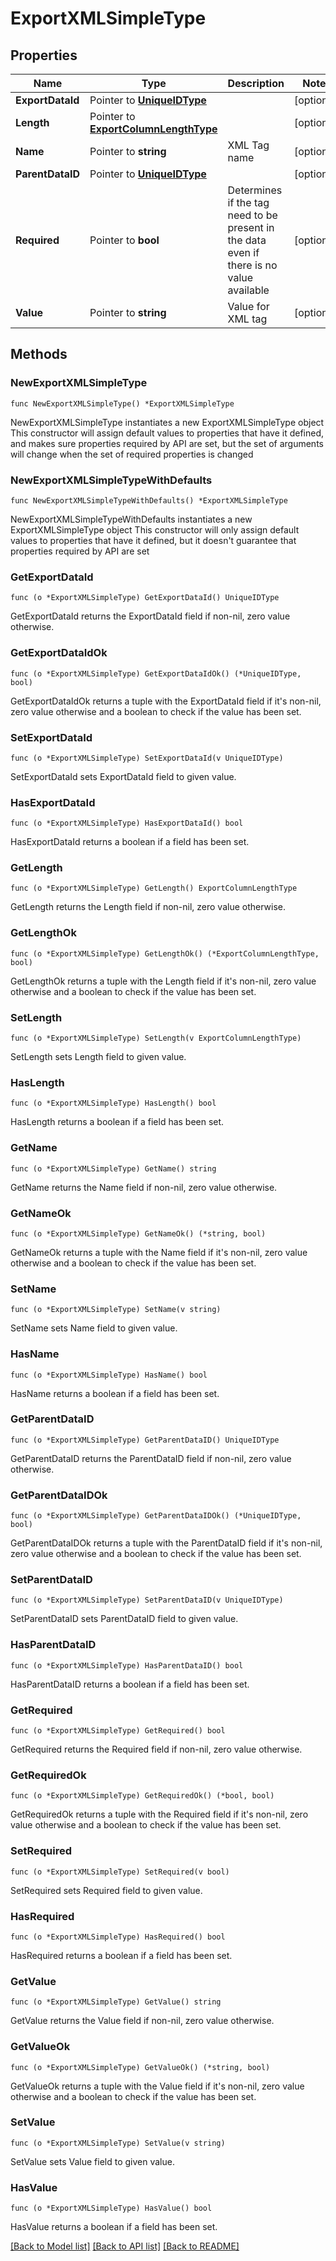 # ExportXMLSimpleType

## Properties

Name | Type | Description | Notes
------------ | ------------- | ------------- | -------------
**ExportDataId** | Pointer to [**UniqueIDType**](UniqueIDType.md) |  | [optional] 
**Length** | Pointer to [**ExportColumnLengthType**](ExportColumnLengthType.md) |  | [optional] 
**Name** | Pointer to **string** | XML Tag name | [optional] 
**ParentDataID** | Pointer to [**UniqueIDType**](UniqueIDType.md) |  | [optional] 
**Required** | Pointer to **bool** | Determines if the tag need to be present in the data even if there is no value available | [optional] 
**Value** | Pointer to **string** | Value for XML tag | [optional] 

## Methods

### NewExportXMLSimpleType

`func NewExportXMLSimpleType() *ExportXMLSimpleType`

NewExportXMLSimpleType instantiates a new ExportXMLSimpleType object
This constructor will assign default values to properties that have it defined,
and makes sure properties required by API are set, but the set of arguments
will change when the set of required properties is changed

### NewExportXMLSimpleTypeWithDefaults

`func NewExportXMLSimpleTypeWithDefaults() *ExportXMLSimpleType`

NewExportXMLSimpleTypeWithDefaults instantiates a new ExportXMLSimpleType object
This constructor will only assign default values to properties that have it defined,
but it doesn't guarantee that properties required by API are set

### GetExportDataId

`func (o *ExportXMLSimpleType) GetExportDataId() UniqueIDType`

GetExportDataId returns the ExportDataId field if non-nil, zero value otherwise.

### GetExportDataIdOk

`func (o *ExportXMLSimpleType) GetExportDataIdOk() (*UniqueIDType, bool)`

GetExportDataIdOk returns a tuple with the ExportDataId field if it's non-nil, zero value otherwise
and a boolean to check if the value has been set.

### SetExportDataId

`func (o *ExportXMLSimpleType) SetExportDataId(v UniqueIDType)`

SetExportDataId sets ExportDataId field to given value.

### HasExportDataId

`func (o *ExportXMLSimpleType) HasExportDataId() bool`

HasExportDataId returns a boolean if a field has been set.

### GetLength

`func (o *ExportXMLSimpleType) GetLength() ExportColumnLengthType`

GetLength returns the Length field if non-nil, zero value otherwise.

### GetLengthOk

`func (o *ExportXMLSimpleType) GetLengthOk() (*ExportColumnLengthType, bool)`

GetLengthOk returns a tuple with the Length field if it's non-nil, zero value otherwise
and a boolean to check if the value has been set.

### SetLength

`func (o *ExportXMLSimpleType) SetLength(v ExportColumnLengthType)`

SetLength sets Length field to given value.

### HasLength

`func (o *ExportXMLSimpleType) HasLength() bool`

HasLength returns a boolean if a field has been set.

### GetName

`func (o *ExportXMLSimpleType) GetName() string`

GetName returns the Name field if non-nil, zero value otherwise.

### GetNameOk

`func (o *ExportXMLSimpleType) GetNameOk() (*string, bool)`

GetNameOk returns a tuple with the Name field if it's non-nil, zero value otherwise
and a boolean to check if the value has been set.

### SetName

`func (o *ExportXMLSimpleType) SetName(v string)`

SetName sets Name field to given value.

### HasName

`func (o *ExportXMLSimpleType) HasName() bool`

HasName returns a boolean if a field has been set.

### GetParentDataID

`func (o *ExportXMLSimpleType) GetParentDataID() UniqueIDType`

GetParentDataID returns the ParentDataID field if non-nil, zero value otherwise.

### GetParentDataIDOk

`func (o *ExportXMLSimpleType) GetParentDataIDOk() (*UniqueIDType, bool)`

GetParentDataIDOk returns a tuple with the ParentDataID field if it's non-nil, zero value otherwise
and a boolean to check if the value has been set.

### SetParentDataID

`func (o *ExportXMLSimpleType) SetParentDataID(v UniqueIDType)`

SetParentDataID sets ParentDataID field to given value.

### HasParentDataID

`func (o *ExportXMLSimpleType) HasParentDataID() bool`

HasParentDataID returns a boolean if a field has been set.

### GetRequired

`func (o *ExportXMLSimpleType) GetRequired() bool`

GetRequired returns the Required field if non-nil, zero value otherwise.

### GetRequiredOk

`func (o *ExportXMLSimpleType) GetRequiredOk() (*bool, bool)`

GetRequiredOk returns a tuple with the Required field if it's non-nil, zero value otherwise
and a boolean to check if the value has been set.

### SetRequired

`func (o *ExportXMLSimpleType) SetRequired(v bool)`

SetRequired sets Required field to given value.

### HasRequired

`func (o *ExportXMLSimpleType) HasRequired() bool`

HasRequired returns a boolean if a field has been set.

### GetValue

`func (o *ExportXMLSimpleType) GetValue() string`

GetValue returns the Value field if non-nil, zero value otherwise.

### GetValueOk

`func (o *ExportXMLSimpleType) GetValueOk() (*string, bool)`

GetValueOk returns a tuple with the Value field if it's non-nil, zero value otherwise
and a boolean to check if the value has been set.

### SetValue

`func (o *ExportXMLSimpleType) SetValue(v string)`

SetValue sets Value field to given value.

### HasValue

`func (o *ExportXMLSimpleType) HasValue() bool`

HasValue returns a boolean if a field has been set.


[[Back to Model list]](../README.md#documentation-for-models) [[Back to API list]](../README.md#documentation-for-api-endpoints) [[Back to README]](../README.md)


